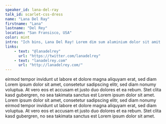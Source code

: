 ```yaml
---
speaker_id: lana-del-ray
talk_id: scarlet-css-dress
name: "Lana Del Ray"
firstname: "Lana"
lastname: "Del Rey"
location: "San Fransisco, USA"
color: mint
intro: "Ich bins, Lana Del Ray! Lorem dim sum aluminium dolor sit amit git commit it's lit"
links:
    - text: "@lanadelrey"
      url: "https://twitter.com/lanadelrey"
    - text: "lanadelrey.com"
      url: "http://lanadelrey.com/"
---
```


eirmod tempor invidunt ut labore et dolore magna aliquyam erat, sed diam
Lorem ipsum dolor sit amet, consetetur sadipscing elitr, sed diam nonumy
voluptua. At vero eos et accusam et justo duo dolores et ea rebum. Stet
clita kasd gubergren, no sea takimata sanctus est Lorem ipsum dolor sit
amet. Lorem ipsum dolor sit amet, consetetur sadipscing elitr, sed diam
nonumy eirmod tempor invidunt ut labore et dolore magna aliquyam erat,
sed diam voluptua. At vero eos et accusam et justo duo dolores et ea
rebum. Stet clita kasd gubergren, no sea takimata sanctus est Lorem
ipsum dolor sit amet.
